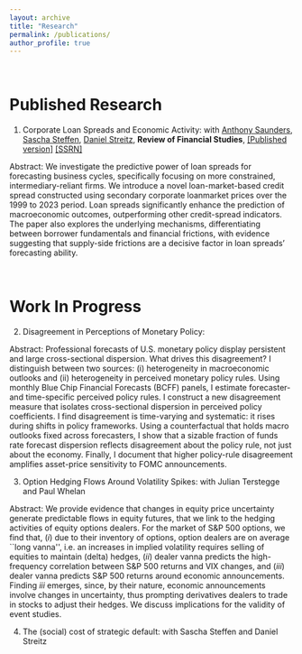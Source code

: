 ```yaml
---
layout: archive
title: "Research"
permalink: /publications/
author_profile: true
---
```


<br />


Published Research
======

1. Corporate Loan Spreads and Economic Activity: with [Anthony Saunders](https://www.stern.nyu.edu/faculty/bio/anthony-saunders), [Sascha Steffen](https://www.sascha-steffen.de/), [Daniel Streitz](https://sites.google.com/site/streitzdaniel/), **Review of Financial Studies**, [[Published version]](https://academic.oup.com/rfs/article/38/2/507/7918340?guestAccessKey=478e97d8-0d2f-481e-bb53-7669945bba3a&utm_source=authortollfreelink&utm_campaign=rfs&utm_medium=email) [[SSRN]](https://papers.ssrn.com/sol3/papers.cfm?abstract_id=3717358)  

Abstract: We investigate the predictive power of loan spreads for forecasting business cycles, specifically focusing on more constrained, intermediary-reliant firms. We introduce a novel loan-market-based credit spread constructed using secondary corporate loanmarket prices over the 1999 to 2023 period. Loan spreads significantly enhance the prediction of macroeconomic outcomes, outperforming other credit-spread indicators. The paper also explores the underlying mechanisms, differentiating between borrower fundamentals and financial frictions, with evidence suggesting that supply-side frictions are a decisive factor in loan spreads’ forecasting ability.


<br />

Work In Progress
======

2. Disagreement in Perceptions of Monetary Policy:

Abstract: Professional forecasts of U.S. monetary policy display persistent and large cross-sectional dispersion. What drives this disagreement? I distinguish between two sources: (i) heterogeneity in macroeconomic outlooks and (ii) heterogeneity in perceived monetary policy rules. Using monthly Blue Chip Financial Forecasts (BCFF) panels, I estimate forecaster- and time-specific perceived policy rules. I construct a new disagreement measure that isolates cross-sectional dispersion in perceived policy coefficients. I find disagreement is time-varying and systematic: it rises during shifts in policy frameworks. Using a counterfactual that holds macro outlooks fixed across forecasters, I show that a sizable fraction of funds rate forecast dispersion reflects disagreement about the policy rule, not just about the economy. Finally, I document that higher policy-rule disagreement amplifies asset-price sensitivity to FOMC announcements.

3. Option Hedging Flows Around Volatility Spikes: with Julian Terstegge and Paul Whelan

Abstract:   We provide evidence that changes in equity price uncertainty generate predictable flows in equity futures, that we link to the hedging activities of equity options dealers. For the market of S\&P 500 options, we find that, $(i)$ due to their inventory of options, option dealers are on average ``long vanna'', i.e. an increases in implied volatility requires selling of equities to maintain (delta) hedges, $(ii)$ dealer vanna predicts the high-frequency correlation between S\&P 500 returns and VIX changes, and $(iii)$ dealer vanna predicts S\&P 500 returns around economic announcements. Finding $iii$ emerges, since, by their nature, economic announcements involve changes in uncertainty, thus prompting derivatives dealers to trade in stocks to adjust their hedges. We discuss implications for the validity of event studies.

4.  The (social) cost of strategic default: with Sascha Steffen and Daniel Streitz


